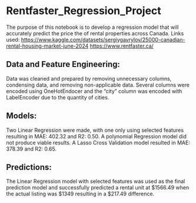 # Rentfaster_Regression_Project
The purpose of this notebook is to develop a regression model that will accurately predict the price the of rental properties across Canada.
Links used: https://www.kaggle.com/datasets/sergiygavrylov/25000-canadian-rental-housing-market-june-2024
https://www.rentfaster.ca/

## Data and Feature Engineering:
Data was cleaned and prepared by removing unnecessary columns, condensing data, and removing non-applicable data.
Several columns were encoded using OneHotEndocer and the “city” column was encoded with LabelEncoder due to the quantity of cities.

## Models:
Two Linear Regression were made, with one only using selected features resulting in MAE:  402.32 and R2:  0.50. A polynomial Regression model did not produce viable results. A Lasso Cross Validation model resulted in MAE:  378.39 and R2:  0.65.

## Predictions: 
The Linear Regression model with selected features was used as the final prediction model and successfully predicted a rental unit at $1566.49 when the actual listing was $1349 resulting in a $217.49 difference.
